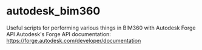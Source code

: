 # autodesk_bim360
Useful scripts for performing various things in BIM360 with Autodesk Forge API
Autodesk's Forge API documentation: https://forge.autodesk.com/developer/documentation
